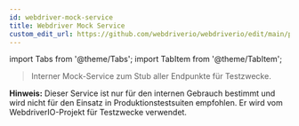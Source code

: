 ```yaml
---
id: webdriver-mock-service
title: Webdriver Mock Service
custom_edit_url: https://github.com/webdriverio/webdriverio/edit/main/packages/wdio-webdriver-mock-service/README.md
---
```


import Tabs from '@theme/Tabs';
import TabItem from '@theme/TabItem';

> Interner Mock-Service zum Stub aller Endpunkte für Testzwecke.

__Hinweis:__ Dieser Service ist nur für den internen Gebrauch bestimmt und wird nicht für den Einsatz in Produktionstestsuiten empfohlen. Er wird vom WebdriverIO-Projekt für Testzwecke verwendet.